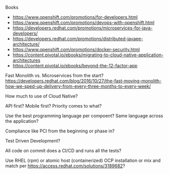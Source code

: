 Books
* https://www.openshift.com/promotions/for-developers.html
* https://www.openshift.com/promotions/devops-with-openshift.html
* https://developers.redhat.com/promotions/microservices-for-java-developers/
* https://developers.redhat.com/promotions/distributed-javaee-architecture/
* https://www.openshift.com/promotions/docker-security.html
* https://content.pivotal.io/ebooks/migrating-to-cloud-native-application-architectures
* https://content.pivotal.io/ebooks/beyond-the-12-factor-app


Fast Monolith vs. Microservices from the start? 
https://developers.redhat.com/blog/2016/10/27/the-fast-moving-monolith-how-we-sped-up-delivery-from-every-three-months-to-every-week/

How much to use of Cloud Native?  

API first?  Mobile first?  Priority comes to what? 

Use the best programming language per compoent?  Same language across the application?

Compliance like PCI from the beginning or phase in? 

Test Driven Development?

All code on commit does a CI/CD and runs all the tests?

Use RHEL (rpm) or atomic host (containerized) OCP installation or mix and match per https://access.redhat.com/solutions/3189682?
